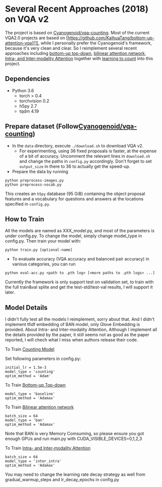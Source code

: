 # Several Recent Approaches (2018) on VQA v2

The project is based on [Cyanogenoid/vqa-counting][0]. Most of the current VQA2.0 projects are based on [https://github.com/KaihuaTang/bottom-up-attention-vqa][1], while I personally prefer the Cyanogenoid's framework, because it's very clean and clear. So I reimplement several recent approaches including [bottom-up top-down][2], [bilinear attention network][3], [Intra- and Inter-modality Attention][4] together with [learning to count][5] into this project.  


## Dependencies

- Python 3.6
  - torch > 0.4
  - torchvision 0.2
  - h5py 2.7
  - tqdm 4.19

## Prepare dataset (Follow[Cyanogenoid/vqa-counting][0])
- In the `data` directory, execute `./download.sh` to download VQA v2.
  - For experimenting, using 36 fixed proposals is faster, at the expense of a bit of accuracy. Uncomment the relevant lines in `download.sh` and change the paths in `config.py` accordingly. Don't forget to set `output_size` in there to 36 to actually get the speed-up.
- Prepare the data by running
```
python preprocess-images.py
python preprocess-vocab.py
```
This creates an `h5py` database (95 GiB) containing the object proposal features and a vocabulary for questions and answers at the locations specified in `config.py`.

## How to Train

All the models are named as XXX_model.py, and most of the parameters is under config.py. To change the model, simply change model_type in config.py. Then train your model with:
```
python train.py [optional-name]
```
- To evaluate accuracy (VQA accuracy and balanced pair accuracy) in various categories, you can run
```
python eval-acc.py <path to .pth log> [<more paths to .pth logs> ...]
```
Currently the framework is only support test on validation set, to train with the full train&val splite and get the test-std/test-val results, I will support it later. 

## Model Details

I didn't fully test all the models I reimplement, sorry about that. And I didn't implement tfidf embedding of BAN model, only Glove Embedding is provided. About Intra- and Inter-modality Attention, Although I implement all the details provided by the paper, it still seems not as good as the paper reported, I will chech what I miss when authors release their code.

To Train [Counting Model][5]

Set following parameters in config.py:
```
initial_lr = 1.5e-3
model_type = 'counting'
optim_method = 'Adam'
```

To Train [Bottom-up Top-down][2]
```
model_type = 'baseline' 
optim_method = 'Adamax' 
```

To Train [Bilinear attention network][3]
```
batch_size = 64
model_type = 'ban' 
optim_method = 'Adamax'
```
Note that BAN is very Memory Comsuming, so please ensure you got enough GPUs and run main.py with CUDA_VISIBLE_DEVICES=0,1,2,3

To Train [Intra- and Inter-modality Attention][4]
```
batch_size = 64
model_type = 'inter_intra' 
optim_method = 'Adamax'
```
You may need to change the learning rate decay strategy as well from gradual_warmup_steps and lr_decay_epochs in config.py 

[0]: https://github.com/Cyanogenoid/vqa-counting
[1]: https://github.com/hengyuan-hu/bottom-up-attention-vqa
[2]: https://arxiv.org/abs/1707.07998
[3]: https://arxiv.org/abs/1805.07932
[4]: https://arxiv.org/abs/1812.05252
[5]: https://arxiv.org/abs/1802.05766
